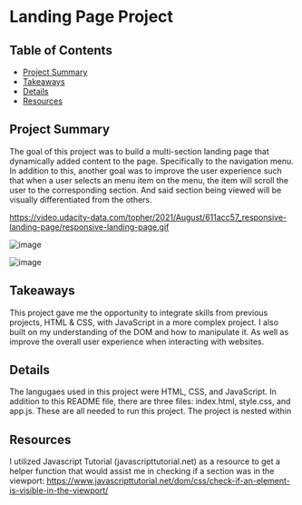 # Landing Page Project

## Table of Contents

* [Project Summary](#projectsummary)
* [Takeaways](#takeaways)
* [Details](#details)
* [Resources](#resources)

## Project Summary

The goal of this project was to build a multi-section landing page that dynamically added content to the page. Specifically to the navigation menu. In addition to this, another goal was to improve the user experience such that when a user selects an menu item on the menu, the item will scroll the user to the corresponding section. And said section being viewed will be visually differentiated from the others.

https://video.udacity-data.com/topher/2021/August/611acc57_responsive-landing-page/responsive-landing-page.gif

![image](https://user-images.githubusercontent.com/47795311/200973589-342a22e3-6917-4807-a915-43894d4c3ce5.png)

![image](https://user-images.githubusercontent.com/47795311/200973609-c028376d-bd7d-4b8e-8bdc-eecddb2548b3.png)


## Takeaways
This project gave me the opportunity to integrate skills from previous projects, HTML & CSS, with JavaScript in a more complex project. I also built on my understanding of the DOM and how to manipulate it. As well as improve the overall user experience when interacting with websites. 

## Details
The langugaes used in this project were HTML, CSS, and JavaScript. In addition to this README file, there are three files: index.html, style.css, and app.js. These are all needed to run this project. The project is nested within 

## Resources
I utilized Javascript Tutorial (javascripttutorial.net) as a resource to get a helper function that would assist me in checking if a section was in the viewport: https://www.javascripttutorial.net/dom/css/check-if-an-element-is-visible-in-the-viewport/
